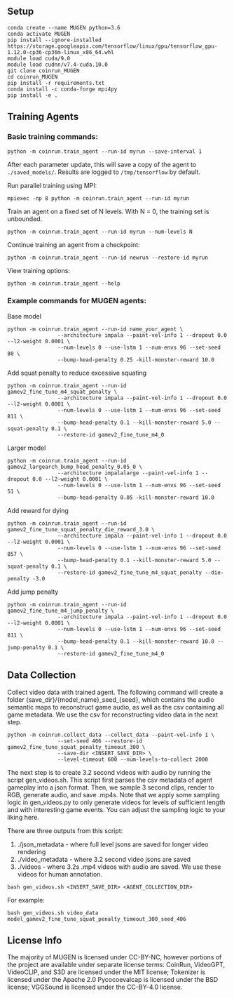 ## Setup
```
conda create --name MUGEN python=3.6
conda activate MUGEN
pip install --ignore-installed https://storage.googleapis.com/tensorflow/linux/gpu/tensorflow_gpu-1.12.0-cp36-cp36m-linux_x86_64.whl 
module load cuda/9.0
module load cudnn/v7.4-cuda.10.0
git clone coinrun_MUGEN
cd coinrun_MUGEN
pip install -r requirements.txt
conda install -c conda-forge mpi4py
pip install -e .
```

## Training Agents

### Basic training commands:

```
python -m coinrun.train_agent --run-id myrun --save-interval 1
```

After each parameter update, this will save a copy of the agent to `./saved_models/`. Results are logged to `/tmp/tensorflow` by default.

Run parallel training using MPI:

```
mpiexec -np 8 python -m coinrun.train_agent --run-id myrun
```

Train an agent on a fixed set of N levels. With N = 0, the training set is unbounded.

```
python -m coinrun.train_agent --run-id myrun --num-levels N
```

Continue training an agent from a checkpoint:

```
python -m coinrun.train_agent --run-id newrun --restore-id myrun
```


View training options:

```
python -m coinrun.train_agent --help
```

### Example commands for MUGEN agents:
Base model
```
python -m coinrun.train_agent --run-id name_your_agent \
                --architecture impala --paint-vel-info 1 --dropout 0.0 --l2-weight 0.0001 \
                --num-levels 0 --use-lstm 1 --num-envs 96 --set-seed 80 \
                --bump-head-penalty 0.25 -kill-monster-reward 10.0
```
Add squat penalty to reduce excessive squating
```
python -m coinrun.train_agent --run-id gamev2_fine_tune_m4_squat_penalty \
                --architecture impala --paint-vel-info 1 --dropout 0.0 --l2-weight 0.0001 \
                --num-levels 0 --use-lstm 1 --num-envs 96 --set-seed 811 \
                --bump-head-penalty 0.1 --kill-monster-reward 5.0 --squat-penalty 0.1 \
                --restore-id gamev2_fine_tune_m4_0
```
Larger model
```
python -m coinrun.train_agent --run-id gamev2_largearch_bump_head_penalty_0.05_0 \
                --architecture impalalarge --paint-vel-info 1 --dropout 0.0 --l2-weight 0.0001 \
                --num-levels 0 --use-lstm 1 --num-envs 96 --set-seed 51 \
                --bump-head-penalty 0.05 -kill-monster-reward 10.0
```
Add reward for dying
```
python -m coinrun.train_agent --run-id gamev2_fine_tune_squat_penalty_die_reward_3.0 \
                --architecture impala --paint-vel-info 1 --dropout 0.0 --l2-weight 0.0001 \
                --num-levels 0 --use-lstm 1 --num-envs 96 --set-seed 857 \
                --bump-head-penalty 0.1 --kill-monster-reward 5.0 --squat-penalty 0.1 \
                --restore-id gamev2_fine_tune_m4_squat_penalty --die-penalty -3.0
```
Add jump penalty
```
python -m coinrun.train_agent --run-id gamev2_fine_tune_m4_jump_penalty \
                --architecture impala --paint-vel-info 1 --dropout 0.0 --l2-weight 0.0001 \
                --num-levels 0 --use-lstm 1 --num-envs 96 --set-seed 811 \
                --bump-head-penalty 0.1 --kill-monster-reward 10.0 --jump-penalty 0.1 \
                --restore-id gamev2_fine_tune_m4_0
```

## Data Collection

Collect video data with trained agent. The following command will create a folder
{save_dir}/{model_name}\_seed_{seed}, which contains the audio semantic maps to reconstruct
game audio, as well as the csv containing all game metadata. We use the csv for reconstructing
video data in the next step. 

```
python -m coinrun.collect_data --collect_data --paint-vel-info 1 \
                --set-seed 406 --restore-id gamev2_fine_tune_squat_penalty_timeout_300 \
                --save-dir <INSERT_SAVE_DIR> \
                --level-timeout 600 --num-levels-to-collect 2000
```
The next step is to create 3.2 second videos with audio by running the script gen_videos.sh. This script first
parses the csv metadata of agent gameplay into a json format. Then, we sample 3 second clips,
render to RGB, generate audio, and save .mp4s. Note that we apply some sampling logic in gen_videos.py
to only generate videos for levels of sufficient length and with interesting game events. You can
adjust the sampling logic to your liking here.

There are three outputs from this script:
1. ./json_metadata - where full level jsons are saved for longer video rendering
2. ./video_metadata - where 3.2 second video jsons are saved
3. ./videos - where 3.2s .mp4 videos with audio are saved. We use these videos for human annotation.
```
bash gen_videos.sh <INSERT_SAVE_DIR> <AGENT_COLLECTION_DIR>
```
For example:
```
bash gen_videos.sh video_data model_gamev2_fine_tune_squat_penalty_timeout_300_seed_406
```

## License Info
The majority of MUGEN is licensed under CC-BY-NC, however portions of the project are available under separate license terms: CoinRun, VideoGPT, VideoCLIP, and S3D are licensed under the MIT license; Tokenizer is licensed under the Apache 2.0 Pycocoevalcap is licensed under the BSD license; VGGSound is licensed under the CC-BY-4.0 license.


